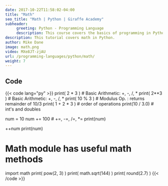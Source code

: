 ```yaml
---
date: 2017-10-22T11:58:02-04:00
title: "Math"
seo_title: "Math | Python | Giraffe Academy"
subheader:
     greeting: Python - Programming Language
     description: This course covers the basics of programming in Python. Work your way through the videos and we'll teach you everything you need to know to start your programming journey!
description: This tutorial covers math in Python.
author: Mike Dane
image: math.png
video: MXe8JT-zjAU
url: /programming-languages/python/math/
weight: 7
---
```


## Code

{{< code lang="py" >}}
print( 2 * 3 )       # Basic Arithmetic: +, -, /, *
print( 2**3 )        # Basic Arithmetic: +, -, /, *
print( 10 % 3 )      # Modulus Op. : returns remainder of 10/3
print( 1 + 2 * 3 )   # order of operations
print(10 / 3.0)      # int's and doubles


num = 10
num += 100 # +=, -=, /=, *=
print(num)

++num
print(num)

# Math module has useful math methods
import math
print( pow(2, 3) )
print( math.sqrt(144) )
print( round(2.7) )
{{< /code >}}